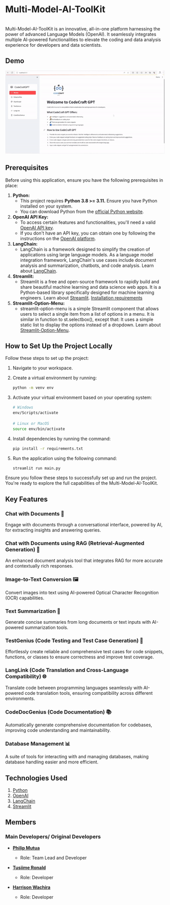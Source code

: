 # Multi-Model-AI-ToolKit

<br>
Multi-Model-AI-ToolKit is an innovative, all-in-one platform harnessing the power of advanced Language Models (OpenAI). It seamlessly integrates multiple AI-powered functionalities to elevate the coding and data analysis experience for developers and data scientists.

## Demo

![Multi-Model-AI-ToolKit Demo](demo.gif)

## Prerequisites

Before using this application, ensure you have the following prerequisites in place:

1. **Python:**
    - This project requires **Python 3.8 >= 3.11.** Ensure you have Python installed on your system.
    - You can download Python from the [official Python website](https://www.python.org/downloads/).
&nbsp;
2. **OpenAI API Key:**
   - To access certain features and functionalities, you'll need a valid [OpenAI API key](https://platform.openai.com/api-keys).
   - If you don't have an API key, you can obtain one by following the instructions on the [OpenAI platform](https://platform.openai.com/signup).
&nbsp;
3. **LangChain:**
    - LangChain is a framework designed to simplify the creation of applications using large language models. As a language model integration framework, LangChain's use cases include document analysis and summarization, chatbots, and code analysis. Learn about [LangChain](https://python.langchain.com/).
&nbsp;
4. **Streamlit:**
    - Streamlit is a free and open-source framework to rapidly build and share beautiful machine learning and data science web apps. It is a Python-based library specifically designed for machine learning engineers. Learn about [Streamlit](https://streamlit.io/). [Installation requirements](https://docs.streamlit.io/library/get-started/installation)
&nbsp;
5. **Streamlit-Option-Menu:**
    - streamlit-option-menu is a simple Streamlit component that allows users to select a single item from a list of options in a menu. It is similar in function to st.selectbox(), except that: It uses a simple static list to display the options instead of a dropdown. Learn about [Streamlit-Option-Menu](https://github.com/victoryhb/streamlit-option-menu).

## How to Set Up the Project Locally

Follow these steps to set up the project:

1. Navigate to your workspace.
2. Create a virtual environment by running: 
    ```bash
    python -m venv env
    ```
3. Activate your virtual environment based on your operating system:

    ```bash
    # Windows
    env/Scripts/activate

    # Linux or MacOS
    source env/bin/activate
    ```

4. Install dependencies by running the command:
    ```bash
    pip install -r requirements.txt
    ```

5. Run the application using the following command:
    ```bash
    streamlit run main.py
    ```

Ensure you follow these steps to successfully set up and run the project. You're ready to explore the full capabilities of the Multi-Model-AI-ToolKit.

## Key Features

### Chat with Documents 🤖

Engage with documents through a conversational interface, powered by AI, for extracting insights and answering queries.

### Chat with Documents using RAG (Retrieval-Augmented Generation) 📄

An enhanced document analysis tool that integrates RAG for more accurate and contextually rich responses.

### Image-to-Text Conversion 🖼️

Convert images into text using AI-powered Optical Character Recognition (OCR) capabilities.

### Text Summarization 📝

Generate concise summaries from long documents or text inputs with AI-powered summarization tools.

### TestGenius (Code Testing and Test Case Generation) 🧪

Effortlessly create reliable and comprehensive test cases for code snippets, functions, or classes to ensure correctness and improve test coverage.

### LangLink (Code Translation and Cross-Language Compatibility) 🌐

Translate code between programming languages seamlessly with AI-powered code translation tools, ensuring compatibility across different environments.

### CodeDocGenius (Code Documentation) 📚

Automatically generate comprehensive documentation for codebases, improving code understanding and maintainability.

### Database Management 📊

A suite of tools for interacting with and managing databases, making database handling easier and more efficient.

## Technologies Used

1. [Python](https://www.python.org/downloads/)
2. [OpenAI](https://platform.openai.com/)
3. [LangChain](https://python.langchain.com/)
4. [Streamlit](https://streamlit.io/)


<!-- ## Examples

we will Provide code examples or usage scenarios to help users understand how to use the project in real-world situations.[if any] -->

<!-- ## Contributing

we will explain how others can contribute to the project, including guidelines for reporting issues or submitting pull requests. -->

<!-- ## Testing

We will outline any testing procedures or instructions for users to validate the project. -->

<!-- ## License

we will clearly state the project's license, providing information on how others can use, modify, and distribute the code. -->

<!-- ## Acknowledgments

We will give credit to contributors, libraries, or tools that have been instrumental in the development of the project. -->

<!-- ## Contact Information

we will provide ways for users to contact the project lead or maintainers. -->

<!-- ## FAQs (Frequently Asked Questions):

section for common questions and answers to address potential issues or concerns. -->

<!-- ## Changelog

Log of changes made to the project, including version updates and release notes. -->

<!-- ## Additional Resources

Link to any external documentation, tutorials, or related resources that can help users understand or extend the project. -->


## Members

### Main Developers/ Original Developers

- **[Philip Mutua](https://github.com/pmutua)**
  - Role: Team Lead and Developer

- **[Tusiime Ronald](https://github.com/tron66)**
  - Role: Developer

- **[Harrison Wachira](https://github.com/hnjogu)**
  - Role: Developer
